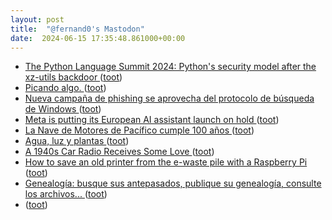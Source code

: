 ```yaml
---
layout: post
title:  "@fernand0's Mastodon"
date:  2024-06-15 17:35:48.861000+00:00
---
```

*  [The Python Language Summit 2024: Python's security model after the xz-utils backdoor ](https://pyfound.blogspot.com/2024/06/python-language-summit-2024-python-security-model-after-xz.htm) ([toot](https://mastodon.social/@fernand0/112621843176503444))
*  [Picando algo. ](https://avecesunafoto.wordpress.com/2024/06/15/picando-algo) ([toot](https://mastodon.social/@fernand0/112621718733395298))
*  [Nueva campaña de phishing se aprovecha del protocolo de búsqueda de Windows ](https://unaaldia.hispasec.com/2024/06/nueva-campana-de-phishing-se-aprovecha-del-protocolo-de-busqueda-de-windows.htm) ([toot](https://mastodon.social/@fernand0/112621610058955929))
*  [Meta is putting its European AI assistant launch on hold ](https://www.theverge.com/2024/6/14/24178591/meta-ai-assistant-europe-ireland-privacy-objection) ([toot](https://mastodon.social/@fernand0/112620213694381529))
*  [La Nave de Motores de Pacífico cumple 100 años ](https://www.madridiario.es/movil/noticia/531796/retiro/la-nave-de-motores-de-pacifico-cumple-100-anos.htm) ([toot](https://mastodon.social/@fernand0/112620007917180503))
*  [Agua, luz y plantas ](https://www.flickr.com/photos/fernand0/53763795743) ([toot](https://mastodon.social/@fernand0/112619980299998612))
*  [A 1940s Car Radio Receives Some Love ](https://hackaday.com/2024/06/13/a-1940s-car-radio-receives-some-love) ([toot](https://mastodon.social/@fernand0/112619698497722777))
*  [How to save an old printer from the e-waste pile with a Raspberry Pi ](https://ounapuu.ee/posts/2024/06/12/save-old-printer) ([toot](https://mastodon.social/@fernand0/112619507614984734))
*  [Genealogía: busque sus antepasados, publique su genealogía, consulte los archivos...  ](https://es.geneanet.org/) ([toot](https://mastodon.social/@fernand0/112617998738786906))
*  [ ](https://mastodon.la/@oscoder) ([toot](https://mastodon.social/@fernand0/112616394332767842))
